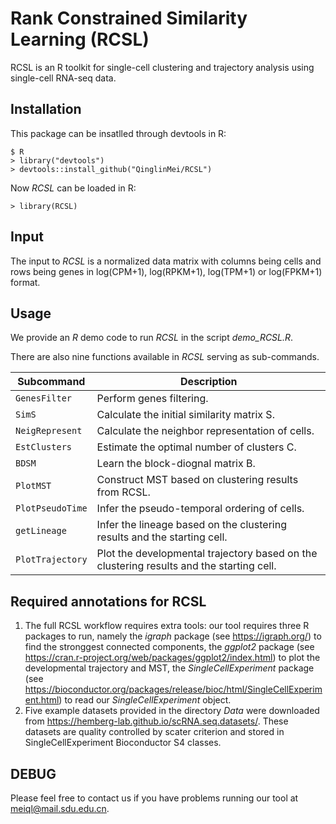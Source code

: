 # Rank Constrained Similarity Learning (RCSL)
RCSL is an R toolkit for single-cell clustering and trajectory analysis using single-cell RNA-seq data.

## Installation
This package can be insatlled through devtools in R:
```{r}
$ R
> library("devtools")
> devtools::install_github("QinglinMei/RCSL")
```
Now *RCSL* can be loaded in R:
```{r}
> library(RCSL)
```
## Input

The input to *RCSL* is a normalized data matrix with columns being cells and rows being genes in log(CPM+1), log(RPKM+1), log(TPM+1) or log(FPKM+1) format. 

## Usage

We provide an *R* demo code to run *RCSL* in the script *demo_RCSL.R*. 

There are also nine functions available in *RCSL* serving as sub-commands.

Subcommand | Description
-----------|----------
`GenesFilter` | Perform genes filtering.
`SimS` | Calculate the initial similarity matrix S.
`NeigRepresent` | Calculate the neighbor representation of cells.
`EstClusters` | Estimate the optimal number of clusters C.
`BDSM` | Learn the block-diognal matrix B.
`PlotMST` | Construct MST based on clustering results from RCSL.
`PlotPseudoTime` | Infer the pseudo-temporal ordering of cells.
`getLineage` | Infer the lineage based on the clustering results and the starting cell.
`PlotTrajectory` | Plot the developmental trajectory based on the clustering results and the starting cell.

## Required annotations for RCSL

1) The full RCSL workflow requires extra tools: our tool requires three R packages to run, namely the *igraph* package (see https://igraph.org/) to find the stronggest connected components, the *ggplot2* package (see https://cran.r-project.org/web/packages/ggplot2/index.html) to plot the developmental trajectory and MST, the *SingleCellExperiment* package (see https://bioconductor.org/packages/release/bioc/html/SingleCellExperiment.html) to read our *SingleCellExperiment* object.
2) Five example datasets provided in the directory *Data* were downloaded from https://hemberg-lab.github.io/scRNA.seq.datasets/. These datasets are quality controlled by scater criterion and stored in SingleCellExperiment Bioconductor S4 classes.


## DEBUG

Please feel free to contact us if you have problems running our tool at meiql@mail.sdu.edu.cn.




